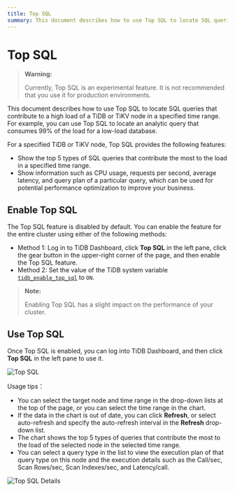 ```yaml
---
title: Top SQL
summary: This document describes how to use Top SQL to locate SQL queries that contribute to a high load.
---
```


# Top SQL

> **Warning:**
>
> Currently, Top SQL is an experimental feature. It is not recommended that you use it for production environments.

This document describes how to use Top SQL to locate SQL queries that contribute to a high load of a TiDB or TiKV node in a specified time range. For example, you can use Top SQL to locate an analytic query that consumes 99% of the load for a low-load database.

For a specified TiDB or TiKV node, Top SQL provides the following features:

* Show the top 5 types of SQL queries that contribute the most to the load in a specified time range.
* Show information such as CPU usage, requests per second, average latency, and query plan of a particular query, which can be used for potential performance optimization to improve your business.

## Enable Top SQL

The Top SQL feature is disabled by default. You can enable the feature for the entire cluster using either of the following methods:

- Method 1: Log in to TiDB Dashboard, click **Top SQL** in the left pane, click the gear button in the upper-right corner of the page, and then enable the Top SQL feature.
- Method 2: Set the value of the TiDB system variable [`tidb_enable_top_sql`](/system-variables.md#tidb_enable_top_sql-new-in-v540) to `ON`.

> **Note:**
>
> Enabling Top SQL has a slight impact on the performance of your cluster.

## Use Top SQL

Once Top SQL is enabled, you can log into TiDB Dashboard, and then click **Top SQL** in the left pane to use it.

![Top SQL](https://download.pingcap.com/images/docs/dashboard/top-sql-overview.png)

Usage tips：

* You can select the target node and time range in the drop-down lists at the top of the page, or you can select the time range in the chart.
* If the data in the chart is out of date, you can click **Refresh**, or select auto-refresh and specify the auto-refresh interval in the **Refresh** drop-down list.
* The chart shows the top 5 types of queries that contribute the most to the load of the selected node in the selected time range.
* You can select a query type in the list to view the execution plan of that query type on this node and the execution details such as the Call/sec, Scan Rows/sec, Scan Indexes/sec, and Latency/call.

![Top SQL Details](https://download.pingcap.com/images/docs/dashboard/top-sql-details.png)